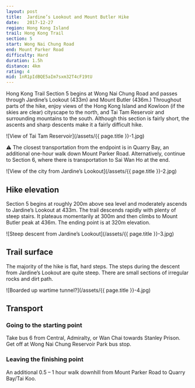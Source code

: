 ```yaml
---
layout: post
title:  Jardine’s Lookout and Mount Butler Hike
date:   2017-12-27
region: Hong Kong Island
trail: Hong Kong Trail
section: 5
start: Wong Nai Chung Road
end: Mount Parker Road
difficulty: Hard
duration: 1.5h
distance: 4km
rating: 4
mid: 1nR1pIdBQE5aIm7sxm32T4cF19tU
---
```

Hong Kong Trail Section 5 begins at Wong Nai Chung Road and passes through Jardine’s Lookout (433m) and Mount Butler (436m.) Throughout parts of the hike, enjoy views of the Hong Kong Island and Kowloon (if the skies are clear) cityscape to the north, and Tai Tam Reservoir and surrounding mountains to the south. Although this section is fairly short, the ascents and sharp descents make it a fairly difficult hike.

![View of Tai Tam Reservoir](/assets/{{ page.title }}-1.jpg)

⚠ The closest transportation from the endpoint is in Quarry Bay, an additional one-hour walk down Mount Parker Road. Alternatively, continue to Section 6, where there is transportation to Sai Wan Ho at the end.

![View of the city from Jardine’s Lookout](/assets/{{ page.title }}-2.jpg)

## Hike elevation

Section 5 begins at roughly 200m above sea level and moderately ascends to Jardine’s Lookout at 433m. The trail descends rapidly with plenty of steep stairs. It plateaus momentarily at 300m and then climbs to Mount Butler peak at 436m. The ending point is at 320m elevation.

![Steep descent from Jardine’s Lookout](/assets/{{ page.title }}-3.jpg)

## Trail surface

The majority of the hike is flat, hard steps. The steps during the descent from Jardine’s Lookout are quite steep. There are small sections of irregular rocks and dirt path.

![Boarded up wartime tunnel?](/assets/{{ page.title }}-4.jpg)

## Transport

### Going to the starting point

Take bus 6 from Central, Admiralty, or Wan Chai towards Stanley Prison. Get off at Wong Nai Chung Reservoir Park bus stop.

### Leaving the finishing point

An additional 0.5 – 1 hour walk downhill from Mount Parker Road to Quarry Bay/Tai Koo.